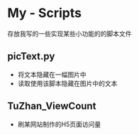 # My - Scripts
存放我写的一些实现某些小功能的的脚本文件
  
## picText.py
- 将文本隐藏在一幅图片中
- 读取使用该脚本隐藏在图片中的文本

## TuZhan_ViewCount
- 刷某网站制作的H5页面访问量
